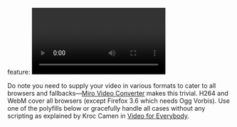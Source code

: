 feature: <video>
status: use
tags: polyfill gtie8
kind: html
polyfillurls: [Video.js](http://videojs.com/), [mediaelementjs](http://mediaelementjs.com/)

Do note you need to supply your video in various formats to cater to all browsers and fallbacks&mdash;[Miro Video Converter](http://www.mirovideoconverter.com/) makes this trivial. H264 and WebM cover all browsers (except Firefox 3.6 which needs Ogg Vorbis). Use one of the polyfills below or gracefully handle all cases without any scripting as explained by Kroc Camen in [Video for Everybody](http://camendesign.com/code/video_for_everybody).
